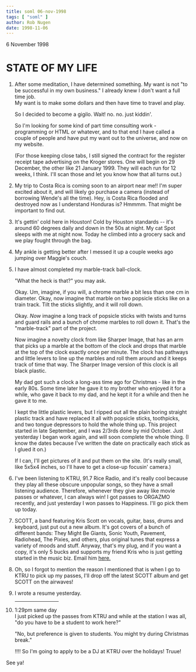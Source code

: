 ```yaml
---
title: soml 06-nov-1998
tags: [ "soml" ]
author: Rob Nugen
date: 1998-11-06
---
```


<title>State of My Life</title>

<p class=date>6 November 1998</p>

<h1>STATE OF MY LIFE</h1>

<p><ol>

<p><li>After some meditation, I have determined something. My want is not "to be successful in my own business."  I already knew I don't want a full time job.  
<br>My want is to make some dollars and then have time to travel and play.</li>

<p>So I decided to become a gigilo.  Wait! no. no. just kiddin'.

<p>So I'm looking for some kind of part time consulting work - programming or HTML or whatever, and to that end I have called a couple of people and have put my want out to the universe, and now on my website.

<p>(For those keeping close tabs, I still signed the contract for the register receipt tape advertising on the Kroger stores.  One will begin on 29 December, the other like 21 January 1999.  They will each run for 12 weeks, I think.  I'll scan those and let you know how that all turns out.)

<p><li>My trip to Costa Rica is coming soon to an airport near me!!  I'm super excited about it, and will likely go purchase a camera (instead of borrowing Wende's all the time).  Hey, is Costa Rica flooded and destroyed now as I understand Honduras is? Hmmmm. That might be important to find out.</li>

<p><li>It's gettin' cold here in Houston! Cold by Houston standards -- it's around 60 degrees daily and down in the 50s at night. My cat Spot sleeps with me at night now. Today he climbed into a grocery sack and we play fought through the bag.</li>

<p><li>My ankle is getting better after I messed it up a couple weeks ago jumping over Maggie's couch.</li>

<p><li>I have almost completed my marble-track ball-clock. 
<p>"What the heck is that?" you may ask.

<p>Okay. Um, imagine, if you will, a chrome marble a bit less than one cm in diameter.  Okay, now imagine that marble on two popsicle sticks like on a train track. Tilt the sticks slightly, and it will roll down.

<p>Okay. <em>Now</em> imagine a long track of popsicle sticks with twists and turns and guard rails and a bunch of chrome marbles to roll down it.  That's the "marble-track" part of the project.

<p>Now imagine a novelty clock from like Sharper Image, that has an arm that picks up a marble at the bottom of the clock and drops that marble at the top of the clock exactly once per minute.  The clock has pathways and little levers to line up the marbles and roll them around and it keeps track of time that way. The Sharper Image version of this clock is all black plastic.

<p>My dad got such a clock a long-ass time ago for Christmas - like in the early 80s. Some time later he gave it to my brother who enjoyed it for a while, who gave it back to my dad, and he kept it for a while and then he gave it to me.

<p>I kept the little plastic levers, but I ripped out all the plain boring straight plastic track and have replaced it all with popsicle sticks, toothpicks, and two tongue depressors to hold the whole thing up.  This project started in late September, and I was 2/3rds done by mid October.  Just yesterday I began work again, and will soon complete the whole thing.  (I know the dates because I've written the date on practically each stick as I glued it on.)

<p>If I can, I'll get pictures of it and put them on the site. (It's really small, like 5x5x4 inches, so I'll have to get a close-up focusin' camera.)</li>

<p><li>I've been listening to KTRU, 91.7 Rice Radio, and it's really cool because they play all these obscure unpopular songs, so they have a small listening audience.  Therefore, whenever they give away like movie passes or whatever, I can always win! I got passes to ORGAZMO recently, and just yesterday I won passes to Happiness.  I'll go pick them up today.</li>

<p><li>SCOTT, a band featuring Kris Scott on vocals, guitar, bass, drums and keyboard, just put out a new album. It's got covers of a bunch of different bands: They Might Be Giants, Sonic Youth, Pavement, Radiohead, The Pixies, and others, plus original tunes that express a variety of moods and stuff.  Anyway, that's my plug, and if you want a copy, it's only 5 bucks and supports my friend Kris who is just getting started in the music biz. Email him <a href="mailto:bitter-boy@juno.com">here.</a>

<p><li>Oh, so I forgot to mention the reason I mentioned that is when I go to KTRU to pick up my passes, I'll drop off the latest SCOTT album and get SCOTT on the airwaves!</li>

<p><li>I wrote a resume yesterday.</li>

<p><hr align="center" width="25%">

<p><li>1:29pm same day
<br>I just picked up the passes from KTRU and while at the station
I was all, "do you have to be a student to work here?"   

<p>"No, but preference is given to students.  You might try during Christmas 
break."

<p>!!!! So I'm going to apply to be a DJ at KTRU over the holidays!  Truue!</li>

</ol>

<p>See ya!
</p>
